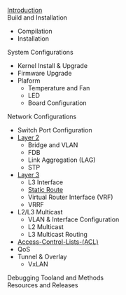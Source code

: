 [Introduction](introduction)  
Build and Installation  
- Compilation  
- Installation  

System Configurations  
- Kernel Install & Upgrade  
- Firmware Upgrade  
- Plaform  
  - Temperature and Fan  
  - LED
  - Board Configuration

Network Configurations
- Switch Port Configuration  
- [Layer 2](layer-2)  
  - Bridge and VLAN  
  - FDB
  - Link Aggregation (LAG)
  - STP  
- [Layer 3](layer-3) 
  - L3 Interface
  - [Static Route](static-route)
  - Virtual Router Interface (VRF) 
  - VRRF  
- L2/L3 Multicast  
  - VLAN & Interface Configuration
  - L2 Multicast
  - L3 Multicast Routing 
- [Access-Control-Lists-(ACL)](Access-Control-Lists-(ACL))
- QoS 
- Tunnel & Overlay
  - VxLAN  

Debugging Tooland and Methods  
Resources and Releases  
